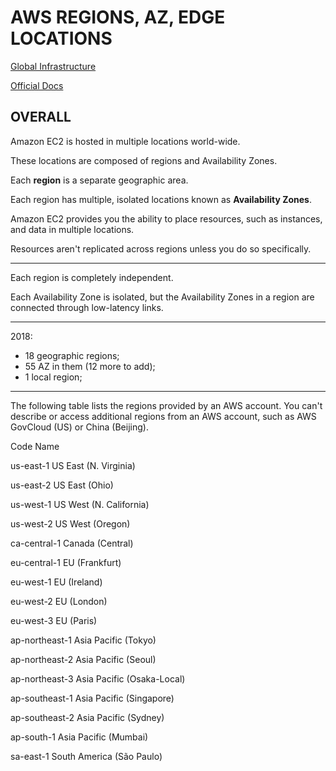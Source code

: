 # AWS REGIONS, AZ, EDGE LOCATIONS

[Global Infrastructure](https://aws.amazon.com/about-aws/global-infrastructure/)

[Official Docs](https://docs.aws.amazon.com/AWSEC2/latest/UserGuide/using-regions-availability-zones.html)

## OVERALL

Amazon EC2 is hosted in multiple locations world-wide. 

These locations are composed of regions and Availability Zones. 

Each **region** is a separate geographic area. 

Each region has multiple, isolated locations known as **Availability Zones**. 

Amazon EC2 provides you the ability to place resources, such as instances, and data in multiple locations. 

Resources aren't replicated across regions unless you do so specifically.

____________________________________________

Each region is completely independent. 

Each Availability Zone is isolated, but the Availability Zones in a region are connected through low-latency links. 

____________________________________________
2018:
  - 18 geographic regions;
  - 55 AZ in them (12 more to add);
  - 1 local region;

____________________________________________

The following table lists the regions provided by an AWS account. You can't describe or access additional regions from an AWS account, such as AWS GovCloud (US) or China (Beijing).

Code	      Name

us-east-1     US East (N. Virginia)

us-east-2     US East (Ohio)

us-west-1     US West (N. California)

us-west-2     US West (Oregon)

ca-central-1      Canada (Central)

eu-central-1      EU (Frankfurt)

eu-west-1     EU (Ireland)

eu-west-2     EU (London)

eu-west-3     EU (Paris)

ap-northeast-1      Asia Pacific (Tokyo)

ap-northeast-2      Asia Pacific (Seoul)

ap-northeast-3      Asia Pacific (Osaka-Local)

ap-southeast-1      Asia Pacific (Singapore)

ap-southeast-2      Asia Pacific (Sydney)

ap-south-1       Asia Pacific (Mumbai)

sa-east-1  South America (São Paulo)





































